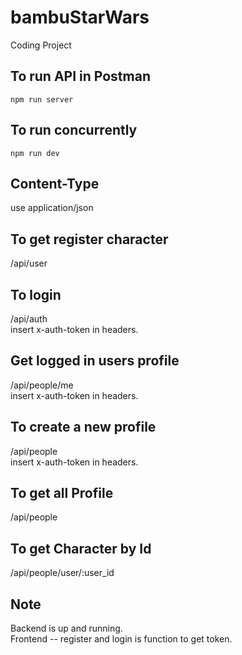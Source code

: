 # bambuStarWars
Coding Project

## To run API in Postman
```
npm run server
```

## To run concurrently
```
npm run dev
```
## Content-Type
use application/json

## To get register character
/api/user

## To login
/api/auth </br>
insert x-auth-token in headers.

## Get logged in users profile
/api/people/me </br>
insert x-auth-token in headers.

## To create a new profile
/api/people </br>
insert x-auth-token in headers.

## To get all Profile
/api/people

## To get Character by Id
/api/people/user/:user_id

## Note
Backend is up and running. </br>
Frontend -- register and login is function to get token. 







